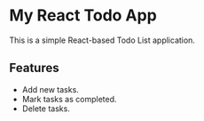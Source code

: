 # My React Todo App

This is a simple React-based Todo List application.

## Features

- Add new tasks.
- Mark tasks as completed.
- Delete tasks.
